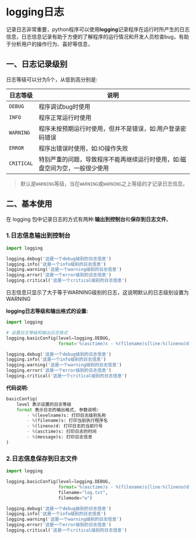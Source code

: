 # logging日志

记录日志非常重要，python程序可以使用**logging**记录程序在运行时所产生的日志信息，日志信息记录有助于方便的了解程序的运行情况和开发人员检查bug，有助于分析用户的操作行为、喜好等信息，

## 一、日志记录级别

日志等级可以分为5个，从低到高分别是:

| 日志等级   | 说明                                                         |
| ---------- | ------------------------------------------------------------ |
| `DEBUG`    | 程序调试bug时使用                                            |
| `INFO`     | 程序正常运行时使用                                           |
| `WARNING`  | 程序未按预期运行时使用，但并不是错误，如:用户登录密码错误    |
| `ERROR`    | 程序出错误时使用，如:IO操作失败                              |
| `CRITICAL` | 特别严重的问题，导致程序不能再继续运行时使用，如:磁盘空间为空，一般很少使用 |

> 默认是`WARNING`等级，当在`WARNING`或`WARNING`之上等级的才记录日志信息。

## 二、基本使用

在 logging 包中记录日志的方式有两种:**输出到控制台**和**保存到日志文件**。

### 1.日志信息输出到控制台

```py
import logging

logging.debug('这是一个debug级别的日志信息')
logging.info('这是一个info级别的日志信息')
logging.warning('这是一个warning级别的日志信息')
logging.error('这是一个error级别的日志信息')
logging.critical('这是一个critical级别的日志信息')
```

日志信息只显示了大于等于WARNING级别的日志，这说明默认的日志级别设置为WARNING

**logging日志等级和输出格式的设置:**

```py
import logging

# 设置日志等级和输出日志格式
logging.basicConfig(level=logging.DEBUG,
                    format='%(asctime)s - %(filename)s[line:%(lineno)d] - %(levelname)s: %(message)s')

logging.debug('这是一个debug级别的日志信息')
logging.info('这是一个info级别的日志信息')
logging.warning('这是一个warning级别的日志信息')
logging.error('这是一个error级别的日志信息')
logging.critical('这是一个critical级别的日志信息')
```

**代码说明:**

```python
basicConfig(
	level 表示设置的日志等级
    format 表示日志的输出格式, 参数说明:
    	- %(levelname)s: 打印日志级别名称
    	- %(filename)s: 打印当前执行程序名
    	- %(lineno)d: 打印日志的当前行号
    	- %(asctime)s: 打印日志的时间
    	- %(message)s: 打印日志信息
)
```

### 2.日志信息保存到日志文件

```py
import logging

logging.basicConfig(level=logging.DEBUG,
                    format='%(asctime)s - %(filename)s[line:%(lineno)d] - %(levelname)s: %(message)s',
                    filename="log.txt",
                    filemode="w")

logging.debug('这是一个debug级别的日志信息')
logging.info('这是一个info级别的日志信息')
logging.warning('这是一个warning级别的日志信息')
logging.error('这是一个error级别的日志信息')
logging.critical('这是一个critical级别的日志信息')
```

